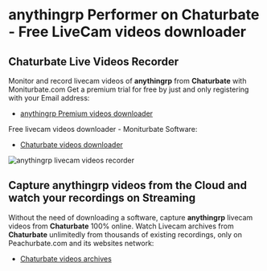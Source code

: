 # anythingrp Performer on Chaturbate - Free LiveCam videos downloader

## Chaturbate Live Videos Recorder

Monitor and record livecam videos of **anythingrp** from **Chaturbate** with Moniturbate.com
Get a premium trial for free by just and only registering with your Email address:
* [anythingrp Premium videos downloader](https://moniturbate.com/request-demo-licence-key.html)

Free livecam videos downloader - Moniturbate Software:
* [Chaturbate videos downloader](https://moniturbate.com/moniturbate-download-software.html)

![anythingrp livecam videos recorder](https://peachurnet.com/templates/moniturbate-software.png)


## Capture anythingrp videos from the Cloud and watch your recordings on Streaming

Without the need of downloading a software, capture **anythingrp** livecam videos from **Chaturbate** 100% online.
Watch Livecam archives from **Chaturbate** unlimitedly from thousands of existing recordings, only on Peachurbate.com and its websites network:
* [Chaturbate videos archives](https://peachurnet.com/)